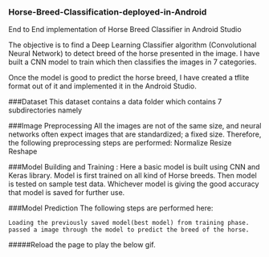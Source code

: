 ### Horse-Breed-Classification-deployed-in-Android
End to End implementation of Horse Breed Classifier in Android Studio

The objective is to find a Deep Learning Classifier algorithm (Convolutional Neural Network) to detect breed of the horse presented in the image.
I have built a CNN model to train which then classifies the images in 7 categories.

Once the model is good to predict the horse breed, I have created a tflite format out of it and implemented it in the Android Studio. 

###Dataset
  This dataset contains a data folder which contains 7 subdirectories namely

###Image Preprocessing
All the images are not of the same size, and neural networks often expect images that are standardized; a fixed size. Therefore, the following preprocessing steps are performed:
    Normalize
    Resize
    Reshape


###Model Building and Training :
  Here a basic model is built using CNN and Keras library.
  Model is first trained on all kind of Horse breeds. 
  Then model is tested on sample test data. Whichever model is giving the good accuracy that model is saved for further use.
  
###Model Prediction
  The following steps are performed here:

    Loading the previously saved model(best model) from training phase.
    passed a image through the model to predict the breed of the horse.

#####Reload the page to play the below gif.


